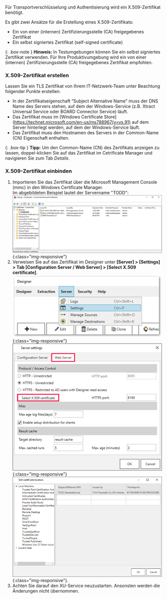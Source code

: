 Für Transportverschlüsselung und Authentisierung wird ein X.509-Zertifikat benötigt.

Es gibt zwei Ansätze für die Erstellung eines X.509-Zertifikats:
- Ein von einer (internen) Zertifizierungsstelle (CA) freigegebenes Zertifikat 
- Ein selbst signiertes Zertifikat (self-signed certificate)

{: .box-note }
**Hinweis:** In Testumgebungen können Sie ein selbst signiertes Zertifikat verwenden. Für Ihre Produktivumgebung wird ein von einer (internen) Zertifizierungsstelle (CA) freigegebenes Zertifikat empfohlen. 


### X.509-Zertifikat erstellen

Lassen Sie ein TLS Zertifikat von Ihrem IT-Netzwerk-Team unter Beachtung folgender Punkte erstellen:

- In der Zertifikatseigenschaft “Subject Alternative Name” muss der DNS Name des Servers stehen, auf dem der Windows-Service (z.B. Xtract Universal Service oder BOARD Connector Service) läuft.
- Das Zertifikat muss im [Windows Certificate Store](https://technet.microsoft.com/en-us/ms788967(v=vs.91) auf dem Server hinterlegt werden, auf dem der Windows-Service läuft.<br>
- Das Zertifikat muss den Hostnamen des Servers in der Common-Name (CN) Eigenschaft enthalten. 

{: .box-tip }
**Tipp:** Um den Common-Name (CN) des Zertifikats anzeigen zu lassen, doppel-klicken Sie auf das Zertifikat im Cetrificate Manager und navigieren Sie zum Tab *Details*.

### X.509-Zertifikat einbinden

1. Importieren Sie das Zertifikat über die Microsoft Management Console (mmc) in den Windows Certificate Manager. <br>
Im abgebildeten Beispiel lautet der Servername "TODD":
![XU-X509-MMC](/img/content/XU-X509-MMC.png){:class="img-responsive"}
2. Verweisen Sie auf das Zertifikat im Designer unter **[Server] > [Settings] > Tab [Configuration Server / Web Server] > [Select X.509 certificate]**.
![Server-settings_manage](/img/content/server-settings_manage.png){:class="img-responsive"}
![Server-settings_manage](/img/content/server-settings-certificate-web.png){:class="img-responsive"}
![Server-settings_manage](/img/content/certificate-edit-location.png){:class="img-responsive"}.
3. Achten Sie darauf den XU-Service neuzustarten. Ansonsten werden die Änderungen nicht übernommen.